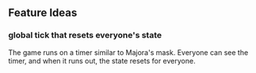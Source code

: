 ## Feature Ideas

### global tick that resets everyone's state
The game runs on a timer similar to Majora's mask. Everyone can see the timer, and when it runs out, the state resets for everyone.
